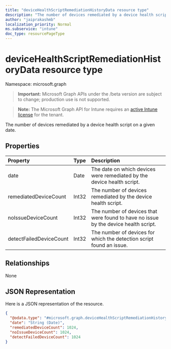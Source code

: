 ```yaml
---
title: "deviceHealthScriptRemediationHistoryData resource type"
description: "The number of devices remediated by a device health script on a given date."
author: "jaiprakashmb"
localization_priority: Normal
ms.subservice: "intune"
doc_type: resourcePageType
---
```


# deviceHealthScriptRemediationHistoryData resource type

Namespace: microsoft.graph

> **Important:** Microsoft Graph APIs under the /beta version are subject to change; production use is not supported.

> **Note:** The Microsoft Graph API for Intune requires an [active Intune license](https://go.microsoft.com/fwlink/?linkid=839381) for the tenant.

The number of devices remediated by a device health script on a given date.

## Properties
|Property|Type|Description|
|:---|:---|:---|
|date|Date|The date on which devices were remediated by the device health script.|
|remediatedDeviceCount|Int32|The number of devices remediated by the device health script.|
|noIssueDeviceCount|Int32|The number of devices that were found to have no issue by the device health script.|
|detectFailedDeviceCount|Int32|The number of devices for which the detection script found an issue.|

## Relationships
None

## JSON Representation
Here is a JSON representation of the resource.
<!-- {
  "blockType": "resource",
  "@odata.type": "microsoft.graph.deviceHealthScriptRemediationHistoryData"
}
-->
``` json
{
  "@odata.type": "#microsoft.graph.deviceHealthScriptRemediationHistoryData",
  "date": "String (Date)",
  "remediatedDeviceCount": 1024,
  "noIssueDeviceCount": 1024,
  "detectFailedDeviceCount": 1024
}
```